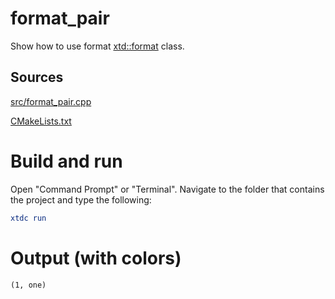 # format_pair

Show how to use format [xtd::format](../../../../src/xtd.core/include/xtd/format.h) class.

## Sources

[src/format_pair.cpp](src/format_pair.cpp)

[CMakeLists.txt](CMakeLists.txt)

# Build and run

Open "Command Prompt" or "Terminal". Navigate to the folder that contains the project and type the following:

```cmake
xtdc run
```

# Output (with colors)

```
(1, one)
```

